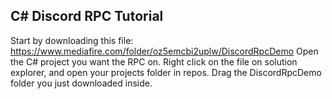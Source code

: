 ## C# Discord RPC Tutorial
Start by downloading this file: https://www.mediafire.com/folder/oz5emcbi2uplw/DiscordRpcDemo
Open the C# project you want the RPC on. Right click on the file on solution explorer, and open your projects folder in repos. Drag the DiscordRpcDemo folder you just downloaded inside.
